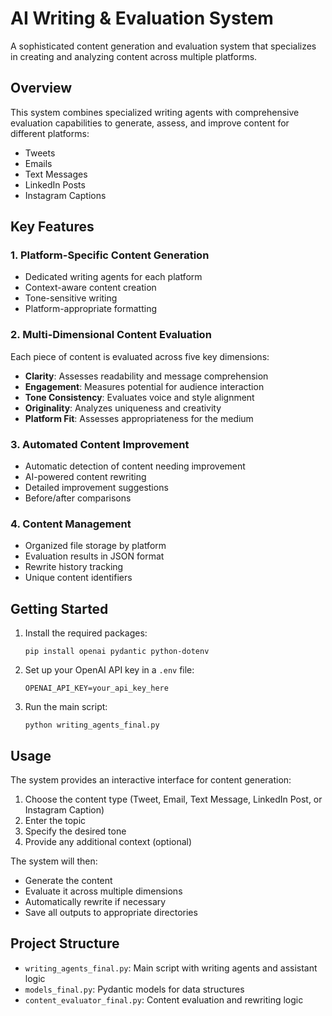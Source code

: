 # AI Writing & Evaluation System

A sophisticated content generation and evaluation system that specializes in creating and analyzing content across multiple platforms.

## Overview

This system combines specialized writing agents with comprehensive evaluation capabilities to generate, assess, and improve content for different platforms:

- Tweets
- Emails
- Text Messages
- LinkedIn Posts
- Instagram Captions

## Key Features

### 1. Platform-Specific Content Generation
- Dedicated writing agents for each platform
- Context-aware content creation
- Tone-sensitive writing
- Platform-appropriate formatting

### 2. Multi-Dimensional Content Evaluation
Each piece of content is evaluated across five key dimensions:

- **Clarity**: Assesses readability and message comprehension
- **Engagement**: Measures potential for audience interaction
- **Tone Consistency**: Evaluates voice and style alignment
- **Originality**: Analyzes uniqueness and creativity
- **Platform Fit**: Assesses appropriateness for the medium

### 3. Automated Content Improvement
- Automatic detection of content needing improvement
- AI-powered content rewriting
- Detailed improvement suggestions
- Before/after comparisons

### 4. Content Management
- Organized file storage by platform
- Evaluation results in JSON format
- Rewrite history tracking
- Unique content identifiers

## Getting Started

1. Install the required packages:
   ```
   pip install openai pydantic python-dotenv
   ```

2. Set up your OpenAI API key in a `.env` file:
   ```
   OPENAI_API_KEY=your_api_key_here
   ```

3. Run the main script:
   ```
   python writing_agents_final.py
   ```

## Usage

The system provides an interactive interface for content generation:

1. Choose the content type (Tweet, Email, Text Message, LinkedIn Post, or Instagram Caption)
2. Enter the topic
3. Specify the desired tone
4. Provide any additional context (optional)

The system will then:
- Generate the content
- Evaluate it across multiple dimensions
- Automatically rewrite if necessary
- Save all outputs to appropriate directories

## Project Structure

- `writing_agents_final.py`: Main script with writing agents and assistant logic
- `models_final.py`: Pydantic models for data structures
- `content_evaluator_final.py`: Content evaluation and rewriting logic

